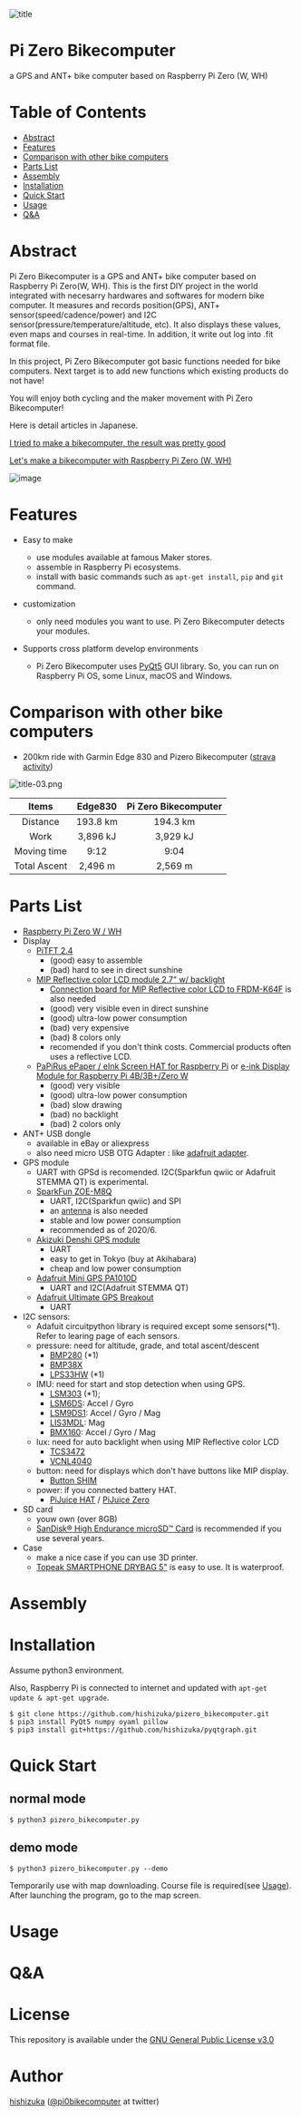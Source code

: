 ![title](https://user-images.githubusercontent.com/12926652/73185921-4c3eb580-4162-11ea-863a-d7d973150ecf.png)

# Pi Zero Bikecomputer
a GPS and ANT+ bike computer based on Raspberry Pi Zero (W, WH)

# Table of Contents

- [Abstract](#abstract)
- [Features](#features)
- [Comparison with other bike computers](#comparison)
- [Parts List](#parts-list)
- [Assembly](#assembly)
- [Installation](#installation)
- [Quick Start](#quick-start)
- [Usage](#usage)
- [Q&A](#qa)


# Abstract

Pi Zero Bikecomputer is a GPS and ANT+ bike computer based on Raspberry Pi Zero(W, WH). This is the first DIY project in the world integrated with necesarry hardwares and softwares for modern bike computer. It measures and records position(GPS), ANT+ sensor(speed/cadence/power) and I2C sensor(pressure/temperature/altitude, etc). It also displays these values, even maps and courses in real-time. In addition, it write out log into .fit format file.

In this project, Pi Zero Bikecomputer got basic functions needed for bike computers. Next target is to add new functions which existing products do not have!

You will enjoy both cycling and the maker movement with Pi Zero Bikecomputer!

Here is detail articles in Japanese.

[I tried to make a bikecomputer, the result was pretty good](https://qiita.com/hishi/items/46619b271daaa9ad41b3)

[Let's make a bikecomputer with Raspberry Pi Zero (W, WH)](https://qiita.com/hishi/items/46619b271daaa9ad41b3)

![image](https://qiita-user-contents.imgix.net/https%3A%2F%2Fqiita-image-store.s3.ap-northeast-1.amazonaws.com%2F0%2F100741%2Fa6746d2f-bae0-a511-f6e7-972d4c6bc592.png?ixlib=rb-1.2.2&auto=format&gif-q=60&q=75&w=1400&fit=max&s=a8197e8537ebdd4fcd490776442855c7)


# Features

- Easy to make
  - use modules available at famous Maker stores.
  - assemble in Raspberry Pi ecosystems.
  - install with basic commands such as `apt-get install`, `pip` and `git` command.

- customization
  - only need modules you want to use. Pi Zero Bikecomputer detects your modules.

- Supports cross platform develop environments
  - Pi Zero Bikecomputer uses [PyQt5](https://pypi.org/project/PyQt5/) GUI library. So, you can run on Raspberry Pi OS, some Linux, macOS and Windows.

# Comparison with other bike computers

- 200km ride with Garmin Edge 830 and Pizero Bikecomputer ([strava activity](https://www.strava.com/activities/2834588492))

![title-03.png](https://qiita-image-store.s3.ap-northeast-1.amazonaws.com/0/100741/b355cb92-8e7f-6b3f-7cd0-98ba8803a56c.png)

| Items | Edge830 | Pi Zero Bikecomputer |
|:-:|:-:|:-:|
| Distance | 193.8 km  | 194.3 km  |
| Work |  3,896 kJ | 3,929 kJ  |
| Moving time | 9:12 | 9:04  |
| Total Ascent | 2,496 m | 2,569 m |


# Parts List

- [Raspberry Pi Zero W / WH](https://www.raspberrypi.org/products/raspberry-pi-zero-w/)
- Display
  - [PiTFT 2.4](https://www.adafruit.com/product/2455) 
    - (good) easy to assemble
    - (bad) hard to see in direct sunshine
  - [MIP Reflective color LCD module 2.7" w/ backlight](https://international.switch-science.com/catalog/5395/) 
      - [Connection board for MIP Reflective color LCD to FRDM-K64F](https://international.switch-science.com/catalog/5393/) is also needed
    - (good) very visible even in direct sunshine
    - (good) ultra-low power consumption
    - (bad) very expensive
    - (bad) 8 colors only
    - recomended if you don't think costs. Commercial products often uses a reflective LCD.
  - [PaPiRus ePaper / eInk Screen HAT for Raspberry Pi](https://uk.pi-supply.com/products/papirus-epaper-eink-screen-hat-for-raspberry-pi) or [e-ink Display Module for Raspberry Pi 4B/3B+/Zero W](https://www.dfrobot.com/product-1866.html)
    - (good) very visible
    - (good) ultra-low power consumption
    - (bad) slow drawing
    - (bad) no backlight
    - (bad) 2 colors only
- ANT+ USB dongle
  - available in eBay or aliexpress
  - also need micro USB OTG Adapter : like [adafruit adapter](https://www.adafruit.com/product/2910). 
- GPS module
  - UART with GPSd is recomended. I2C(Sparkfun qwiic or Adafruit STEMMA QT) is experimental.
  - [SparkFun ZOE-M8Q](https://www.sparkfun.com/products/15193)
    - UART, I2C(Sparkfun qwiic) and SPI
    - an [antenna](https://www.sparkfun.com/products/15246) is also needed
    - stable and low power consumption
    - recommended as of 2020/6.
  - [Akizuki Denshi GPS module](http://akizukidenshi.com/catalog/g/gK-09991/)
    - UART
    - easy to get in Tokyo (buy at Akihabara)
    - cheap and low power consumption
  - [Adafruit Mini GPS PA1010D](https://www.adafruit.com/product/4415)
    - UART and I2C(Adafruit STEMMA QT)
  - [Adafruit Ultimate GPS Breakout](https://www.adafruit.com/product/746)
    - UART
- I2C sensors: 
  - Adafuit circuitpython library is required except some sensors(\*1). Refer to learing page of each sensors.
  - pressure: need for altitude, grade, and total ascent/descent
    - [BMP280](https://shop.pimoroni.com/products/enviro-phat) (\*1)
    - [BMP38X](https://www.dfrobot.com/product-1928.html)
    - [LPS33HW](https://www.adafruit.com/product/4414) (\*1)
  - IMU: need for start and stop detection when using GPS.
    - [LSM303](https://shop.pimoroni.com/products/enviro-phat) (\*1); 
    - [LSM6DS](https://www.adafruit.com/product/4485): Accel / Gyro
    - [LSM9DS1](https://www.sparkfun.com/products/13944): Accel / Gyro / Mag 
    - [LIS3MDL](https://www.adafruit.com/product/4485): Mag 
    - [BMX160](https://www.dfrobot.com/product-1928.html): Accel / Gyro / Mag
  - lux: need for auto backlight when using MIP Reflective color LCD
    - [TCS3472](https://shop.pimoroni.com/products/enviro-phat)
    - [VCNL4040](https://www.adafruit.com/product/4161)
  - button: need for displays which don't have buttons like MIP display.
    - [Button SHIM](https://shop.pimoroni.com/products/button-shim)
  - power: if you connected battery HAT.
    - [PiJuice HAT](https://uk.pi-supply.com/products/pijuice-standard) / [PiJuice Zero](https://uk.pi-supply.com/products/pijuice-zero)
- SD card
  - youw own (over 8GB)
  - [SanDisk® High Endurance microSD™ Card](https://shop.westerndigital.com/products/memory-cards/sandisk-high-endurance-uhs-i-microsd#SDSQQNR-032G-AN6IA) is recommended if you use several years.
- Case
  - make a nice case if you can use 3D printer.
  - [Topeak SMARTPHONE DRYBAG 5"](https://www.topeak.com/global/en/products/weatherproof-ridecase-series/1092-smartphone-drybag-5%22) is easy to use. It is waterproof.


# Assembly


# Installation

Assume python3 environment.

Also, Raspberry Pi is connected to internet and updated with `apt-get update & apt-get upgrade`.

```
$ git clone https://github.com/hishizuka/pizero_bikecomputer.git
$ pip3 install PyQt5 numpy oyaml pillow
$ pip3 install git+https://github.com/hishizuka/pyqtgraph.git
```

# Quick Start

## normal mode

```
$ python3 pizero_bikecomputer.py
```

## demo mode

```
$ python3 pizero_bikecomputer.py --demo
```

Temporarily use with map downloading. Course file is required(see [Usage](Usage)). After launching the program, go to the map screen.

# Usage


# Q&A


# License

This repository is available under the [GNU General Public License v3.0](https://github.com/hishizuka/pizero_bikecomputer/blob/master/LICENSE)

# Author

[hishizuka](https://github.com/hishizuka/) ([@pi0bikecomputer](https://twitter.com/pi0bikecomputer) at twitter)
